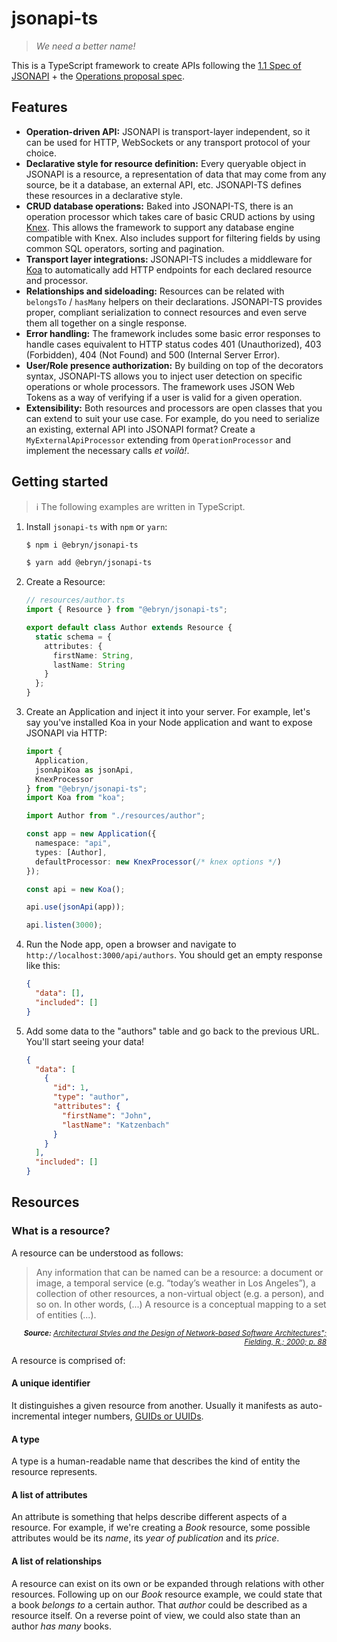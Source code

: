 # jsonapi-ts

> _We need a better name!_

This is a TypeScript framework to create APIs following the [1.1 Spec of JSONAPI](https://jsonapi.org/format/1.1/) + the [Operations proposal spec](https://github.com/json-api/json-api/blob/999e6df77b28549d6c37b163b73c8e9102400020/_format/1.1/index.md#operations).

## Features

- **Operation-driven API:** JSONAPI is transport-layer independent, so it can be used for HTTP, WebSockets or any transport protocol of your choice.
- **Declarative style for resource definition:** Every queryable object in JSONAPI is a resource, a representation of data that may come from any source, be it a database, an external API, etc. JSONAPI-TS defines these resources in a declarative style.
- **CRUD database operations:** Baked into JSONAPI-TS, there is an operation processor which takes care of basic CRUD actions by using [Knex](https://knexjs.org/). This allows the framework to support any database engine compatible with Knex. Also includes support for filtering fields by using common SQL operators, sorting and pagination.
- **Transport layer integrations:** JSONAPI-TS includes a middleware for [Koa](https://koajs.com) to automatically add HTTP endpoints for each declared resource and processor.
- **Relationships and sideloading:** Resources can be related with `belongsTo` / `hasMany` helpers on their declarations. JSONAPI-TS provides proper, compliant serialization to connect resources and even serve them all together on a single response.
- **Error handling:** The framework includes some basic error responses to handle cases equivalent to HTTP status codes 401 (Unauthorized), 403 (Forbidden), 404 (Not Found) and 500 (Internal Server Error).
- **User/Role presence authorization:** By building on top of the decorators syntax, JSONAPI-TS allows you to inject user detection on specific operations or whole processors. The framework uses JSON Web Tokens as a way of verifying if a user is valid for a given operation.
- **Extensibility:** Both resources and processors are open classes that you can extend to suit your use case. For example, do you need to serialize an existing, external API into JSONAPI format? Create a `MyExternalApiProcessor` extending from `OperationProcessor` and implement the necessary calls _et voilà!_.

## Getting started

> ℹ️ The following examples are written in TypeScript.

1. Install `jsonapi-ts` with `npm` or `yarn`:

   ```bash
   $ npm i @ebryn/jsonapi-ts
   ```

   ```bash
   $ yarn add @ebryn/jsonapi-ts
   ```

2. Create a Resource:

   ```ts
   // resources/author.ts
   import { Resource } from "@ebryn/jsonapi-ts";

   export default class Author extends Resource {
     static schema = {
       attributes: {
         firstName: String,
         lastName: String
       }
     };
   }
   ```

3. Create an Application and inject it into your server. For example, let's say you've installed Koa in your Node application and want to expose JSONAPI via HTTP:

   ```ts
   import {
     Application,
     jsonApiKoa as jsonApi,
     KnexProcessor
   } from "@ebryn/jsonapi-ts";
   import Koa from "koa";

   import Author from "./resources/author";

   const app = new Application({
     namespace: "api",
     types: [Author],
     defaultProcessor: new KnexProcessor(/* knex options */)
   });

   const api = new Koa();

   api.use(jsonApi(app));

   api.listen(3000);
   ```

4. Run the Node app, open a browser and navigate to `http://localhost:3000/api/authors`. You should get an empty response like this:

   ```json
   {
     "data": [],
     "included": []
   }
   ```

5. Add some data to the "authors" table and go back to the previous URL. You'll start seeing your data!

   ```json
   {
     "data": [
       {
         "id": 1,
         "type": "author",
         "attributes": {
           "firstName": "John",
           "lastName": "Katzenbach"
         }
       }
     ],
     "included": []
   }
   ```

## Resources

### What is a resource?

A resource can be understood as follows:

> Any information that can be named can be a resource: a document or image, a temporal service (e.g. “today’s weather in Los Angeles”), a collection of other resources, a non-virtual object (e.g. a person), and so on. In other words, (...) A resource is a conceptual mapping to a set of entities (...).

<p align="right"><sup><i><b>Source:</b> <a href="https://www.ics.uci.edu/~fielding/pubs/dissertation/fielding_dissertation.pdf">Architectural Styles and the Design of Network-based Software Architectures"; Fielding, R.; 2000; p. 88</a></i></sup></p>

A resource is comprised of:

#### A unique identifier

It distinguishes a given resource from another. Usually it manifests as auto-incremental integer numbers, [GUIDs or UUIDs](https://en.wikipedia.org/wiki/Universally_unique_identifier).

#### A type

A type is a human-readable name that describes the kind of entity the resource represents.

#### A list of attributes

An attribute is something that helps describe different aspects of a resource. For example, if we're creating a _Book_ resource, some possible attributes would be its _name_, its _year of publication_ and its _price_.

#### A list of relationships

A resource can exist on its own or be expanded through relations with other resources. Following up on our _Book_ resource example, we could state that a book _belongs to_ a certain author. That _author_ could be described as a resource itself. On a reverse point of view, we could also state than an author _has many_ books.


